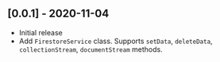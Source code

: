 ## [0.0.1] - 2020-11-04

* Initial release
* Add `FirestoreService` class. Supports `setData`, `deleteData`, `collectionStream`, `documentStream` methods.
